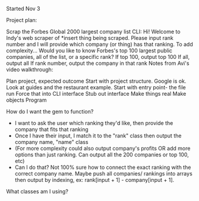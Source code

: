 Started Nov 3

Project plan:

Scrap the Forbes Global 2000 largest company list
CLI:
Hi! Welcome to Indy's web scraper of *insert thing being scraped. Please input rank number and I will provide which company (or thing) has that ranking.
To add complexity... Would you like to know Forbes's top 100 largest public companies, all of the list, or a specific rank?
If top 100, output top 100
If all, output all
If rank number, output the company in that rank
Notes from Avi's video walkthrough:

Plan project, expected outcome
Start with project structure. Google is ok. Look at guides and the restaurant example.
Start with entry point- the file run
Force that into CLI interface
Stub out interface
Make things real
Make objects
Program


How do I want the gem to function? 
- I want to ask the user which ranking they'd like, then provide the company that fits that ranking
- Once I have their input, I match it to the "rank" class then output the company name, "name" class
- (For more complexity could also output company's profits OR add more options than just ranking. Can output all the 200 companies or top 100, etc)
- Can I do that? Not 100% sure how to connect the exact ranking with the correct company name. Maybe push all companies/ rankings into arrays then output by indexing, ex: rank[input + 1] - company[input + 1]. 



What classes am I using? 





